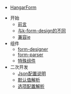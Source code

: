 * [HangarForm](README)
- 开始
  * [前言](zh-cn/start/index)
  * [与k-form-design的不同](zh-cn/start/different)
  * [兼容ie](zh-cn/vue-cli-ie)
- 组件
  * [form-designer](zh-cn/components/formDesigner)
  * [form-parser](zh-cn/components/formParser)
  * [特殊组件](zh-cn/components/special)
- 二次开发
  * [Json配置说明](zh-cn/develop/jsonConfig)
  * [默认值解析](zh-cn/develop/defaultValue)
  * [选项配置解析](zh-cn/develop/optionsConfig)
